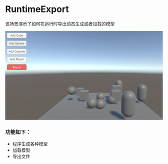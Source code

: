 # RuntimeExport

该场景演示了如何在运行时导出动态生成或者加载的模型

![glb](../pics/RuntimeExport_0.png)

### 功能如下：
- 程序生成各种模型
- 加载模型
- 导出文件